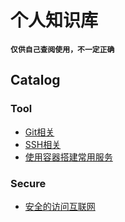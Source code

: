 # 个人知识库

**`仅供自己查阅使用，不一定正确`**

## Catalog

### Tool

- [Git相关](/knowledge/tool/git.md)
- [SSH相关](/knowledge/tool/ssh.md)
- [使用容器搭建常用服务](/knowledge/tool/service-in-container.md)

### Secure

- [安全的访问互联网](/knowledge/secure/secure-internet-access.md)

